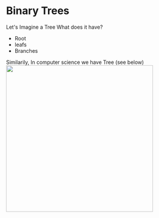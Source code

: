 # Binary Trees
Let's Imagine a Tree What does it have?
- Root
- leafs
- Branches

Similarily, In computer science we have Tree (see below)
<image height="400px" style = "position :relative" src = "src\1.png"></image>

